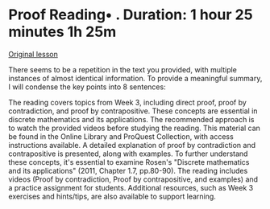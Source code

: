 # Proof Reading• . Duration: 1 hour 25 minutes 1h 25m

[Original lesson](https://www.coursera.org/learn/uol-fundamentals-of-computer-science/supplement/ZA6E5/proof)

There seems to be a repetition in the text you provided, with multiple instances of almost identical information. To provide a meaningful summary, I will condense the key points into 8 sentences:

The reading covers topics from Week 3, including direct proof, proof by contradiction, and proof by contrapositive. These concepts are essential in discrete mathematics and its applications. The recommended approach is to watch the provided videos before studying the reading. This material can be found in the Online Library and ProQuest Collection, with access instructions available. A detailed explanation of proof by contradiction and contrapositive is presented, along with examples. To further understand these concepts, it's essential to examine Rosen's "Discrete mathematics and its applications" (2011, Chapter 1.7, pp.80-90). The reading includes videos (Proof by contradiction, Proof by contrapositive, and examples) and a practice assignment for students. Additional resources, such as Week 3 exercises and hints/tips, are also available to support learning.

